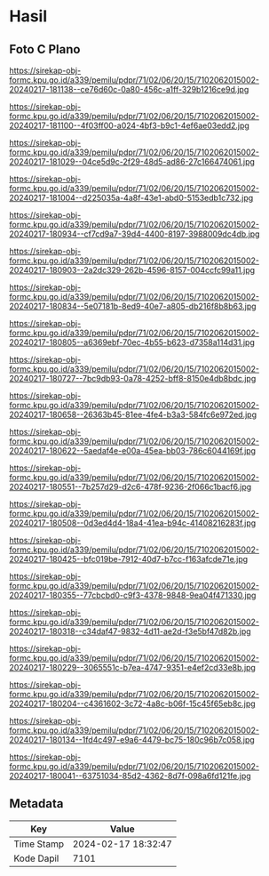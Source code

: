 # Hasil

## Foto C Plano

https://sirekap-obj-formc.kpu.go.id/a339/pemilu/pdpr/71/02/06/20/15/7102062015002-20240217-181138--ce76d60c-0a80-456c-a1ff-329b1216ce9d.jpg

https://sirekap-obj-formc.kpu.go.id/a339/pemilu/pdpr/71/02/06/20/15/7102062015002-20240217-181100--4f03ff00-a024-4bf3-b9c1-4ef6ae03edd2.jpg

https://sirekap-obj-formc.kpu.go.id/a339/pemilu/pdpr/71/02/06/20/15/7102062015002-20240217-181029--04ce5d9c-2f29-48d5-ad86-27c166474061.jpg

https://sirekap-obj-formc.kpu.go.id/a339/pemilu/pdpr/71/02/06/20/15/7102062015002-20240217-181004--d225035a-4a8f-43e1-abd0-5153edb1c732.jpg

https://sirekap-obj-formc.kpu.go.id/a339/pemilu/pdpr/71/02/06/20/15/7102062015002-20240217-180934--cf7cd9a7-39d4-4400-8197-3988009dc4db.jpg

https://sirekap-obj-formc.kpu.go.id/a339/pemilu/pdpr/71/02/06/20/15/7102062015002-20240217-180903--2a2dc329-262b-4596-8157-004ccfc99a11.jpg

https://sirekap-obj-formc.kpu.go.id/a339/pemilu/pdpr/71/02/06/20/15/7102062015002-20240217-180834--5e07181b-8ed9-40e7-a805-db216f8b8b63.jpg

https://sirekap-obj-formc.kpu.go.id/a339/pemilu/pdpr/71/02/06/20/15/7102062015002-20240217-180805--a6369ebf-70ec-4b55-b623-d7358a114d31.jpg

https://sirekap-obj-formc.kpu.go.id/a339/pemilu/pdpr/71/02/06/20/15/7102062015002-20240217-180727--7bc9db93-0a78-4252-bff8-8150e4db8bdc.jpg

https://sirekap-obj-formc.kpu.go.id/a339/pemilu/pdpr/71/02/06/20/15/7102062015002-20240217-180658--26363b45-81ee-4fe4-b3a3-584fc6e972ed.jpg

https://sirekap-obj-formc.kpu.go.id/a339/pemilu/pdpr/71/02/06/20/15/7102062015002-20240217-180622--5aedaf4e-e00a-45ea-bb03-786c6044169f.jpg

https://sirekap-obj-formc.kpu.go.id/a339/pemilu/pdpr/71/02/06/20/15/7102062015002-20240217-180551--7b257d29-d2c6-478f-9236-2f066c1bacf6.jpg

https://sirekap-obj-formc.kpu.go.id/a339/pemilu/pdpr/71/02/06/20/15/7102062015002-20240217-180508--0d3ed4d4-18a4-41ea-b94c-41408216283f.jpg

https://sirekap-obj-formc.kpu.go.id/a339/pemilu/pdpr/71/02/06/20/15/7102062015002-20240217-180425--bfc019be-7912-40d7-b7cc-f163afcde71e.jpg

https://sirekap-obj-formc.kpu.go.id/a339/pemilu/pdpr/71/02/06/20/15/7102062015002-20240217-180355--77cbcbd0-c9f3-4378-9848-9ea04f471330.jpg

https://sirekap-obj-formc.kpu.go.id/a339/pemilu/pdpr/71/02/06/20/15/7102062015002-20240217-180318--c34daf47-9832-4d11-ae2d-f3e5bf47d82b.jpg

https://sirekap-obj-formc.kpu.go.id/a339/pemilu/pdpr/71/02/06/20/15/7102062015002-20240217-180229--3065551c-b7ea-4747-9351-e4ef2cd33e8b.jpg

https://sirekap-obj-formc.kpu.go.id/a339/pemilu/pdpr/71/02/06/20/15/7102062015002-20240217-180204--c4361602-3c72-4a8c-b06f-15c45f65eb8c.jpg

https://sirekap-obj-formc.kpu.go.id/a339/pemilu/pdpr/71/02/06/20/15/7102062015002-20240217-180134--1fd4c497-e9a6-4479-bc75-180c96b7c058.jpg

https://sirekap-obj-formc.kpu.go.id/a339/pemilu/pdpr/71/02/06/20/15/7102062015002-20240217-180041--63751034-85d2-4362-8d7f-098a6fd121fe.jpg


## Metadata

| Key        | Value               |
| ---------- | ------------------- |
| Time Stamp | 2024-02-17 18:32:47 |
| Kode Dapil | 7101                |



